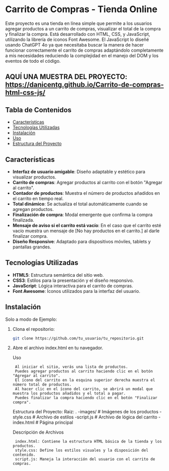# Carrito de Compras - Tienda Online

Este proyecto es una tienda en línea simple que permite a los usuarios agregar productos a un carrito de compras, visualizar el total de la compra y finalizar la compra. Está desarrollado con HTML, CSS, y JavaScript, utilizando la librería de iconos Font Awesome.
El JavaScript lo diseñé usando ChatGPT 4o ya que necesitaba buscar la manera de hacer funcionar correctamente el carrito de compras adaptándolo completamente a mis necesidades reduciendo la complejidad en el manejo del DOM y los eventos de todo el código.

## AQUÍ UNA MUESTRA DEL PROYECTO: https://danicentg.github.io/Carrito-de-compras-html-css-js/

## Tabla de Contenidos
- [Características](#características)
- [Tecnologías Utilizadas](#tecnologías-utilizadas)
- [Instalación](#instalación)
- [Uso](#uso)
- [Estructura del Proyecto](#estructura-del-proyecto)


## Características
- **Interfaz de usuario amigable**: Diseño adaptable y estético para visualizar productos.
- **Carrito de compras**: Agregar productos al carrito con el botón "Agregar al carrito".
- **Contador de productos**: Muestra el número de productos añadidos en el carrito en tiempo real.
- **Total dinámico**: Se actualiza el total automáticamente cuando se agregan productos.
- **Finalización de compra**: Modal emergente que confirma la compra finalizada.
- **Mensaje de aviso si el carrito está vacío**: En el caso que el carrito esté vacío muestra un mensaje de [No hay productos en el carrito.] al darle finalizar compra.
- **Diseño Responsive**: Adaptado para dispositivos móviles, tablets y pantallas grandes.

## Tecnologías Utilizadas
- **HTML5**: Estructura semántica del sitio web.
- **CSS3**: Estilos para la presentación y el diseño responsivo.
- **JavaScript**: Lógica interactiva para el carrito de compras.
- **Font Awesome**: Íconos utilizados para la interfaz del usuario.
  
## Instalación

Solo a modo de Ejemplo: 

1. Clona el repositorio:
   ```bash
   git clone https://github.com/tu_usuario/tu_repositorio.git

2. Abre el archivo index.html en tu navegador.

    Uso

        Al iniciar el sitio, verás una lista de productos.
        Puedes agregar productos al carrito haciendo clic en el botón "Agregar al carrito".
        El ícono del carrito en la esquina superior derecha muestra el número total de productos.
        Al hacer clic en el ícono del carrito, se abrirá un modal que muestra los productos añadidos y el total a pagar.
        Puedes finalizar la compra haciendo clic en el botón "Finalizar compra".

    Estructura del Proyecto:
        Raiz:
        .
        -images/                 # Imágenes de los productos
        -style.css               # Archivo de estilos
        -script.js               # Archivo de lógica del carrito
        -index.html              # Página principal

    Descripción de Archivos

        index.html: Contiene la estructura HTML básica de la tienda y los productos.
        style.css: Define los estilos visuales y la disposición del contenido.
        script.js: Maneja la interacción del usuario con el carrito de compras.

